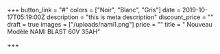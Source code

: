 +++
button_link = "#"
colors = ["Noir", "Blanc", "Gris"]
date = 2019-10-17T05:19:00Z
description = "this is meta description"
discount_price = ""
draft = true
images = ["/uploads/nami1.png"]
price = ""
title = " Nouveau Modèle NAMI BLAST 60V 35AH"

+++
